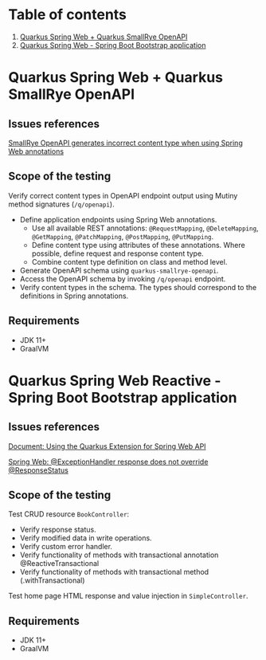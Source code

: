 # Table of contents
1. [Quarkus Spring Web + Quarkus SmallRye OpenAPI](#quarkus-spring-web--quarkus-smallrye-openapi)
1. [Quarkus Spring Web - Spring Boot Bootstrap application](#quarkus-spring-web---spring-boot-bootstrap-application)

# Quarkus Spring Web + Quarkus SmallRye OpenAPI

## Issues references
[SmallRye OpenAPI generates incorrect content type when using Spring Web annotations](https://issues.redhat.com/browse/QUARKUS-849)

## Scope of the testing
Verify correct content types in OpenAPI endpoint output using Mutiny method signatures (`/q/openapi`).
- Define application endpoints using Spring Web annotations.
    - Use all available REST annotations: `@RequestMapping`, `@DeleteMapping`, `@GetMapping`, `@PatchMapping`, `@PostMapping`, `@PutMapping`.
    - Define content type using attributes of these annotations. Where possible, define request and response content type.
    - Combine content type definition on class and method level.
- Generate OpenAPI schema using `quarkus-smallrye-openapi`.
- Access the OpenAPI schema by invoking `/q/openapi` endpoint.
- Verify content types in the schema. The types should correspond to the definitions in Spring annotations.

## Requirements
- JDK 11+
- GraalVM

# Quarkus Spring Web Reactive - Spring Boot Bootstrap application

## Issues references
[Document: Using the Quarkus Extension for Spring Web API](https://issues.redhat.com/browse/QUARKUS-185)

[Spring Web: @ExceptionHandler response does not override @ResponseStatus](https://github.com/quarkusio/quarkus/issues/16321)

## Scope of the testing
Test CRUD resource `BookController`:
- Verify response status.
- Verify modified data in write operations.
- Verify custom error handler.
- Verify functionality of methods with transactional annotation @ReactiveTransactional
- Verify functionality of methods with transactional method (.withTransactional)

Test home page HTML response and value injection in `SimpleController`.

## Requirements
- JDK 11+
- GraalVM
